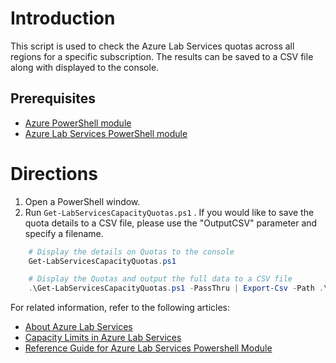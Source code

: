 # Introduction
This script is used to check the Azure Lab Services quotas across all regions for a specific subscription.  The results can be saved to a CSV file along with displayed to the console.

## Prerequisites
- [Azure PowerShell module](https://docs.microsoft.com/powershell/azure)
- [Azure Lab Services PowerShell module](https://www.powershellgallery.com/packages/Az.LabServices)

# Directions
1. Open a PowerShell window.
2. Run `Get-LabServicesCapacityQuotas.ps1` .  If you would like to save the quota details to a CSV file, please use the "OutputCSV" parameter and specify a filename.

``` Powershell
    # Display the details on Quotas to the console
    Get-LabServicesCapacityQuotas.ps1

    # Display the Quotas and output the full data to a CSV file
    .\Get-LabServicesCapacityQuotas.ps1 -PassThru | Export-Csv -Path .\quotas.csv -NoTypeInformation

```

For related information, refer to the following articles:
- [About Azure Lab Services](https://docs.microsoft.com/en-us/azure/lab-services/lab-services-overview)
- [Capacity Limits in Azure Lab Services](https://docs.microsoft.com/en-us/azure/lab-services/capacity-limits)
- [Reference Guide for Azure Lab Services Powershell Module](https://docs.microsoft.com/en-us/powershell/module/az.labservices)

